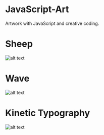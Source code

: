 # JavaScript-Art

Artwork with JavaScript and creative coding.

# Sheep
![alt text](https://github.com/079035/JavaScript-Art/blob/main/Sheep/sheepo.gif?raw=true)

# Wave
![alt text](https://github.com/079035/JavaScript-Art/blob/main/Wave/wave.gif?raw=true)

# Kinetic Typography
![alt text](https://github.com/079035/JavaScript-Art/blob/main/Kinetic%20Typography/kinetic.gif?raw=true)
